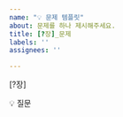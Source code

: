 ```yaml
---
name: "💡 문제 템플릿"
about: 문제를 하나 제시해주세요.
title: [?장]_문제
labels: ''
assignees: ''

---
```


<!--
제목 예시 : [4장]_타입을 좁히는 방법    
label : 4장 타입 좁히기
assignees : 본인으로
내용 예시 :
[4장]
💡 타입을 좁히는 방법에 대해 설명해주세요.
책에서 제시한 타입을 좁히는 방법을 예시를 들어 설명해주세요.
-->

[?장]

💡 질문

